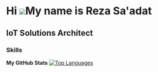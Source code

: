 Hi ![](https://user-images.githubusercontent.com/18350557/176309783-0785949b-9127-417c-8b55-ab5a4333674e.gif)My name is Reza Sa'adat
====================================================================================================================================
IoT Solutions Architect
-----------------------


### Skills


<b>My GitHub Stats</b>
<a href="https://github.com/rezasaadat1" align="left"><img src="https://github-readme-stats.vercel.app/api/top-langs/?username=rezasaadat1&langs_count=10&title_color=0891b2&text_color=ffffff&icon_color=0891b2&bg_color=1c1917&hide_border=true&locale=en&custom_title=Top%20%Languages" alt="Top Languages" /></a>
